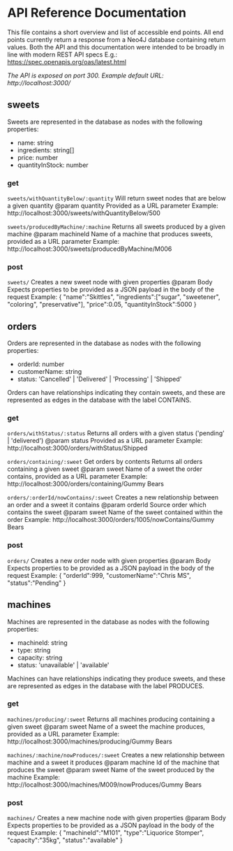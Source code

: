 # API Reference Documentation

This file contains a short overview and list of accessible end points.
All end points currently return a response from a Neo4J database containing return values.
Both the API and this documentation were intended to be broadly in line with modern REST API specs
E.g.: https://spec.openapis.org/oas/latest.html

_The API is exposed on port 300. Example default URL: http://localhost:3000/_

## sweets

Sweets are represented in the database as nodes with the following properties:

- name: string
- ingredients: string[]
- price: number
- quantityInStock: number

### get

`sweets/withQuantityBelow/:quantity`
Will return sweet nodes that are below a given quantity
@param quantity <number> Provided as a URL parameter
Example: http://localhost:3000/sweets/withQuantityBelow/500

`sweets/producedByMachine/:machine`
Returns all sweets produced by a given machine
@param machineId <string> Name of a machine that produces sweets, provided as a URL parameter
Example: http://localhost:3000/sweets/producedByMachine/M006

### post

`sweets/`
Creates a new sweet node with given properties
@param Body <JSON> Expects properties to be provided as a JSON payload in the body of the request
Example: { "name":"Skittles", "ingredients":["sugar", "sweetener", "coloring", "preservative"], "price":0.05, "quantityInStock":5000 }

## orders

Orders are represented in the database as nodes with the following properties:

- orderId: number
- customerName: string
- status: 'Cancelled' | 'Delivered' | 'Processing' | 'Shipped'

Orders can have relationships indicating they contain sweets, and these are represented as edges in the database with the label CONTAINS.

### get

`orders/withStatus/:status`
Returns all orders with a given status ('pending' | 'delivered')
@param status <string> Provided as a URL parameter
Example: http://localhost:3000/orders/withStatus/Shipped

`orders/containing/:sweet`
Get orders by contents
Returns all orders containing a given sweet
@param sweet <string> Name of a sweet the order contains, provided as a URL parameter
Example: http://localhost:3000/orders/containing/Gummy Bears

`orders/:orderId/nowContains/:sweet`
Creates a new relationship between an order and a sweet it contains
@param orderId <number> Source order which contains the sweet
@param sweet <string> Name of the sweet contained within the order
Example: http://localhost:3000/orders/1005/nowContains/Gummy Bears

### post

`orders/`
Creates a new order node with given properties
@param Body <JSON> Expects properties to be provided as a JSON payload in the body of the request
Example: { "orderId":999, "customerName":"Chris MS", "status":"Pending" }

## machines

Machines are represented in the database as nodes with the following properties:

- machineId: string
- type: string
- capacity: string
- status: 'unavailable' | 'available'

Machines can have relationships indicating they produce sweets, and these are represented as edges in the database with the label PRODUCES.

### get

`machines/producing/:sweet`
Returns all machines producing containing a given sweet
@param sweet <string> Name of a sweet the machine produces, provided as a URL parameter
Example: http://localhost:3000/machines/producing/Gummy Bears

`machines/:machine/nowProduces/:sweet`
Creates a new relationship between machine and a sweet it produces
@param machine <number> Id of the machine that produces the sweet
@param sweet <string> Name of the sweet produced by the machine
Example: http://localhost:3000/machines/M009/nowProduces/Gummy Bears

### post

`machines/`
Creates a new machine node with given properties
@param Body <JSON> Expects properties to be provided as a JSON payload in the body of the request
Example: { "machineId":"M101", "type":"Liquorice Stomper", "capacity":"35kg", "status":"available" }

